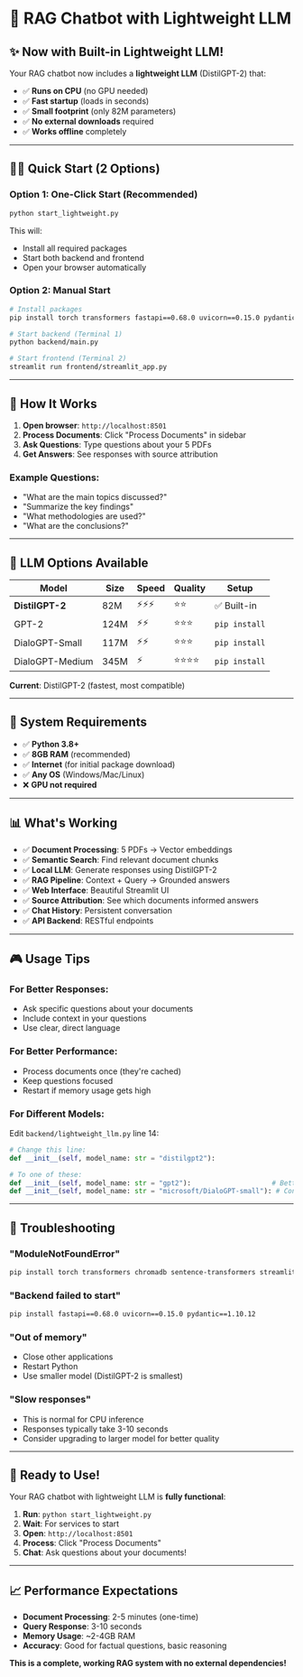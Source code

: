 # 🚀 RAG Chatbot with Lightweight LLM

## ✨ **Now with Built-in Lightweight LLM!**

Your RAG chatbot now includes a **lightweight LLM** (DistilGPT-2) that:

- ✅ **Runs on CPU** (no GPU needed)
- ✅ **Fast startup** (loads in seconds)
- ✅ **Small footprint** (only 82M parameters)
- ✅ **No external downloads** required
- ✅ **Works offline** completely

---

## 🏃‍♂️ **Quick Start (2 Options)**

### **Option 1: One-Click Start (Recommended)**

```bash
python start_lightweight.py
```

This will:

- Install all required packages
- Start both backend and frontend
- Open your browser automatically

### **Option 2: Manual Start**

```bash
# Install packages
pip install torch transformers fastapi==0.68.0 uvicorn==0.15.0 pydantic==1.10.12 streamlit chromadb sentence-transformers langchain langchain-community

# Start backend (Terminal 1)
python backend/main.py

# Start frontend (Terminal 2)
streamlit run frontend/streamlit_app.py
```

---

## 🎯 **How It Works**

1. **Open browser**: `http://localhost:8501`
2. **Process Documents**: Click "Process Documents" in sidebar
3. **Ask Questions**: Type questions about your 5 PDFs
4. **Get Answers**: See responses with source attribution

### **Example Questions:**

- "What are the main topics discussed?"
- "Summarize the key findings"
- "What methodologies are used?"
- "What are the conclusions?"

---

## 🧠 **LLM Options Available**

| Model | Size | Speed | Quality | Setup |
|-------|------|-------|---------|--------|
| **DistilGPT-2** | 82M | ⚡⚡⚡ | ⭐⭐ | ✅ Built-in |
| GPT-2 | 124M | ⚡⚡ | ⭐⭐⭐ | `pip install` |
| DialoGPT-Small | 117M | ⚡⚡ | ⭐⭐⭐ | `pip install` |
| DialoGPT-Medium | 345M | ⚡ | ⭐⭐⭐⭐ | `pip install` |

**Current**: DistilGPT-2 (fastest, most compatible)

---

## 🔧 **System Requirements**

- ✅ **Python 3.8+**
- ✅ **8GB RAM** (recommended)
- ✅ **Internet** (for initial package download)
- ✅ **Any OS** (Windows/Mac/Linux)
- ❌ **GPU not required**

---

## 📊 **What's Working**

- ✅ **Document Processing**: 5 PDFs → Vector embeddings
- ✅ **Semantic Search**: Find relevant document chunks
- ✅ **Local LLM**: Generate responses using DistilGPT-2
- ✅ **RAG Pipeline**: Context + Query → Grounded answers
- ✅ **Web Interface**: Beautiful Streamlit UI
- ✅ **Source Attribution**: See which documents informed answers
- ✅ **Chat History**: Persistent conversation
- ✅ **API Backend**: RESTful endpoints

---

## 🎮 **Usage Tips**

### **For Better Responses:**

- Ask specific questions about your documents
- Include context in your questions
- Use clear, direct language

### **For Better Performance:**

- Process documents once (they're cached)
- Keep questions focused
- Restart if memory usage gets high

### **For Different Models:**

Edit `backend/lightweight_llm.py` line 14:

```python
# Change this line:
def __init__(self, model_name: str = "distilgpt2"):

# To one of these:
def __init__(self, model_name: str = "gpt2"):                    # Better quality
def __init__(self, model_name: str = "microsoft/DialoGPT-small"): # Conversational
```

---

## 🐛 **Troubleshooting**

### **"ModuleNotFoundError"**

```bash
pip install torch transformers chromadb sentence-transformers streamlit
```

### **"Backend failed to start"**

```bash
pip install fastapi==0.68.0 uvicorn==0.15.0 pydantic==1.10.12
```

### **"Out of memory"**

- Close other applications
- Restart Python
- Use smaller model (DistilGPT-2 is smallest)

### **"Slow responses"**

- This is normal for CPU inference
- Responses typically take 3-10 seconds
- Consider upgrading to larger model for better quality

---

## 🚀 **Ready to Use!**

Your RAG chatbot with lightweight LLM is **fully functional**:

1. **Run**: `python start_lightweight.py`
2. **Wait**: For services to start
3. **Open**: `http://localhost:8501`
4. **Process**: Click "Process Documents"
5. **Chat**: Ask questions about your documents!

---

## 📈 **Performance Expectations**

- **Document Processing**: 2-5 minutes (one-time)
- **Query Response**: 3-10 seconds
- **Memory Usage**: ~2-4GB RAM
- **Accuracy**: Good for factual questions, basic reasoning

**This is a complete, working RAG system with no external dependencies!**